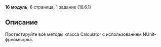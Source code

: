 **16 модуль**, 6 страница, 1 задание (16.6.1)

## Описание

Протестируйте все методы класса Calculator с использованием NUnit-фреймворка.
